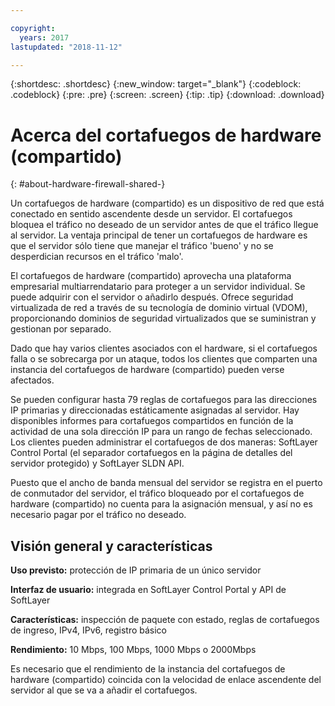 ```yaml
---

copyright:
  years: 2017
lastupdated: "2018-11-12"

---
```


{:shortdesc: .shortdesc}
{:new_window: target="_blank"}
{:codeblock: .codeblock}
{:pre: .pre}
{:screen: .screen}
{:tip: .tip}
{:download: .download}

# Acerca del cortafuegos de hardware (compartido)
{: #about-hardware-firewall-shared-}

Un cortafuegos de hardware (compartido) es un dispositivo de red que está conectado en sentido ascendente desde un servidor. El cortafuegos bloquea el tráfico no deseado de un servidor antes de que el tráfico llegue al servidor. La ventaja principal de tener un cortafuegos de hardware es que el servidor sólo tiene que manejar el tráfico 'bueno' y no se desperdician recursos en el tráfico 'malo'. 

El cortafuegos de hardware (compartido) aprovecha una plataforma empresarial multiarrendatario para proteger a un servidor individual.  Se puede adquirir con el servidor o añadirlo después.  Ofrece seguridad virtualizada de red a través de su tecnología de dominio virtual (VDOM), proporcionando dominios de seguridad virtualizados que se suministran y gestionan por separado.  

Dado que hay varios clientes asociados con el hardware, si el cortafuegos falla o se sobrecarga por un ataque, todos los clientes que comparten una instancia del cortafuegos de hardware (compartido) pueden verse afectados. 

Se pueden configurar hasta 79 reglas de cortafuegos para las direcciones IP primarias y direccionadas estáticamente asignadas al servidor. Hay disponibles informes para cortafuegos compartidos en función de la actividad de una sola dirección IP para un rango de fechas seleccionado.
Los clientes pueden administrar el cortafuegos de dos maneras: SoftLayer Control Portal (el separador cortafuegos en la página de detalles del servidor protegido) y SoftLayer SLDN API.

Puesto que el ancho de banda mensual del servidor se registra en el puerto de conmutador del servidor, el tráfico bloqueado por el cortafuegos de hardware (compartido) no cuenta para la asignación mensual, y así no es necesario pagar por el tráfico no deseado.

## Visión general y características

**Uso previsto:** protección de IP primaria de un único servidor

**Interfaz de usuario:** integrada en SoftLayer Control Portal y API de SoftLayer

**Características:** inspección de paquete con estado, reglas de cortafuegos de ingreso, IPv4, IPv6, registro básico

**Rendimiento:** 10 Mbps, 100 Mbps, 1000 Mbps o 2000Mbps 

Es necesario que el rendimiento de la instancia del cortafuegos de hardware (compartido) coincida con la velocidad de enlace ascendente del servidor al que se va a añadir el cortafuegos.
